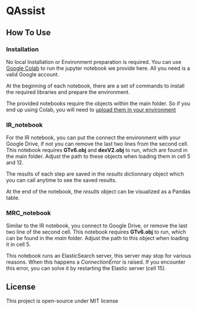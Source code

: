 # QAssist



## How To Use

### Installation

No local Installation or Environment preparation is required. You can use [Google Colab](https://colab.research.google.com/) to run the jupyter notebook we provide here. All you need is a valid Google account.

At the beginning of each notebook, there are a set of commands to install the required libraries and prepare the environment.

The provided notebooks require the objects within the main folder. So if you end up using Colab, you will need to [upload them in your environment](https://neptune.ai/blog/google-colab-dealing-with-files)

### IR_notebook

For the IR notebook, you can put the connect the environment with your Google Drive, if not you can remove the last two lines from the second cell.
This notebook requires **GTv6.obj** and **dexV2.obj** to run, which are found in the main folder. 
Adjust the path to these objects when loading them in cell 5 and 12.

The results of each step are saved in the *results* dictionnary object which you can call anytime to see the saved results.

At the end of the notebook, the *results* object can be visualized as a Pandas table.

### MRC_notebook

Similar to the IR notebook, you connect to Google Drive, or remove the last two line of the second cell. 
This notebook requires **GTv6.obj** to run, which can be found in the *main* folder. 
Adjust the path to this object when loading it in cell 5.

This notebook runs an ElasticSearch server, this server may stop for various reasons. 
When this happens a *ConnectionError* is raised. If you encounter this error, you can solve it by restarting the Elastic server (cell 15).

## License

This project is open-source under MIT license

